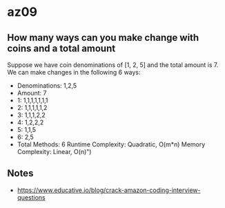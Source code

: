 # az09
## How many ways can you make change with coins and a total amount
Suppose we have coin denominations of [1, 2, 5] and the total amount is 7.  We can make changes in the following 6 ways:
 - Denominations: 1,2,5
 - Amount: 7
  - 1:  1,1,1,1,1,1,1
  - 2:  1,1,1,1,1,2
  - 3:  1,1,1,2,2
  - 4:  1,2,2,2
  - 5:  1,1,5
  - 6:  2,5
 - Total Methods: 6
Runtime Complexity: Quadratic, O(m*n)
Memory Complexity: Linear, O(n)")

## Notes
 - https://www.educative.io/blog/crack-amazon-coding-interview-questions

